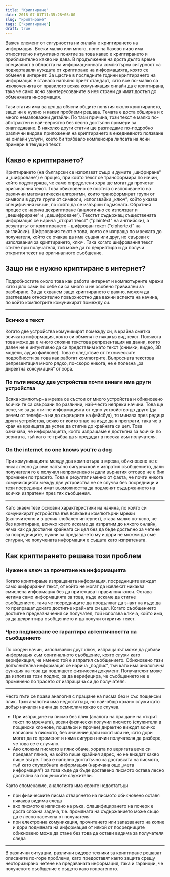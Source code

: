 ```yaml
---
title: "Криптиране"
date: 2018-07-01T11:35:28+03:00
slug: "криптиране"
tags: ["криптиране"]
draft: true
---
```


Важен елемент от сигурността ни онлайн е криптирането на информация. Всеки малко
или много, поне на базово ниво има относително интуитивно понятие за това какво
е криптирането и приблизително какво ни дава. В продължение на доста дълго време
специалист в областта на информационната компютърна сигурност са подчертавали
нуждата от криптиране на информацията, която се обменя в интернет. За щастие в
последните години криптирането на информация е станало напълно приет стандарт,
като все по-малко са изключенията от правилото всяка комуникация онлайн да е
криптирана, така че само ясно заинтересованите в нея страни да имат достъп до
обменяната информация.

Тази статия има за цел да обясни общите понятия около криптирането, защо ни е
нужно и какви проблеми решава. Темата е доста обширна и с много немаловажни
детайли. По тази причина, този текст е малко по-абстрактен и най-вероятно без
лесно достъпни примери за онагледяване. В няколко други статии ще разгледаме
по-подробно различни видове приложения на криптирането в ежедневното ползване на
онлайн услуги, което би трябвало компенсира липсата на ясни примери в текущия
текст.

## Какво е криптирането?

Криптирането (на български се използват също и думите „шифриране“ и „шифроване“)
е процес, при който текст се трансформира по начин, който подсигурява, че само
определени хора ще могат да прочетат оригиналния текст. Това обикновено се
постига с използването на различни математически алгоритми, които трансформират
групи от символи в други групи от символи, използвайки „ключ“, който указва
специфичния начин, по който да се извърши подмяната. Обратния процес се нарича
декриптиране (аналогично се използват и „дешифриране“ и „дешифроване“).
Текстът съдържащ съществената информация се нарича „открит текст“ ("plaintext" на
английски), а резултатът от криптирането – шифрован текст ("ciphertext" на
английски). Шифрования текст е това, което се изпраща по мрежата до получателя,
който се очаква да има същия или друг, но свързан с използвания за криптирането,
ключ. Така когато шифрования текст стигне при получателя, той може да го
декриптира и да получи открития текст на оригиналното съобщение.

## Защо ни е нужно криптиране в интернет?

Подробностите около това как работи интернет и компютърните мрежи като цяло сами
по себе си са много и не особено тривиални за разбиране. За да схванем защо
криптирането е важно, можем да разгледаме относително повърхностно два важни
аспекта на начина, по който компютрите комуникират помежду си.

---
### Всичко е текст

Когато две устройства комуникират помежду си, в крайна сметка всичката
информация, която си обменят е някакъв вид текст. Понякога това може да е много
сложна текстова репрезентация на данни, които далеч не е интуитивно да си
представим като текст (снимки, видео, 3D модели, аудио файлове). Това е
следствие от техническите подробности за това как работят компютрите. Въпросната
текстова репрезентация много рядко, по-скоро никога, не е полезна „за директна
консумация“ от хора.

### По пътя между две устройства почти винаги има други устройства

Всяка компютърна мрежа се състои от много устройства и обикновено всички те са
свързани по различни, най-често непреки начини. Това ще рече, че за да стигне
информацията от едно устройство до друго (да речем от телефона ни до сървърите
на фейсбук), тя минава през редица други устройства, всяко от които знае на къде
да я препрати, така че в края на краищата да успее да стигне до крайната си цел.
Това означава, че информацията, която изпращаме е достъпна за всички по
веригата, тъй като те трябва да я предадат в посока към получателя.

### On the internet no one knows you're a dog

При комуникацията между два компютъра в мрежа, обикновено не е никак лесно да
сме напълно сигурни кой е изпратил съобщението, дали получателя го е получил
непроменено и дали върнатия отговор не е бил променен по трасето. Това е
резултат именно от факта, че почти никога комуникацията между две устройства не
се случва без посредници и тези посредници имат възможността да подменят
съдържанието на всички изпратени през тях съобщения.

---

Като знаем тези основни характеристики на начина, по който си комуникират
устройства във всякакви компютърни мрежи (включително и в целия глобален
интернет), става малко по-ясно, че без криптиране, всичко което искаме да
изпратим до някого онлайн, няма как да достигне крайната си цел без да бъде
достъпно за четене за посредниците, нужни за предаването му и дори не можем да
сме сигурни, че получената информация е същата като изпратената.


## Как криптирането решава този проблем

### Нужен е ключ за прочитане на информацията
Когато криптираме изпращаната информация, посредниците виждат само шифрирания
текст, от който не могат да извлекат никаква смислена информация без да
притежават правилния ключ. Остава четима само информацията за това, къде искаме
да стигне съобщението, така че посредниците да продължат да знаят на къде да го
препращат докато достигне крайната си цел.
Когато съобщението достигне предназначения си получател, той използва ключа,
който има, за да декриптира съобщението и да получи открития текст.

### Чрез подписване се гарантира автентичността на съобщението
По сходен начин, използвайки друг ключ, изпращачът може да добави информация към
оригиналното съобщение, която служи като верификация, че именно той е изпратил
съобщението. Обикновено тази допълнителна информация се нарича „подпис“, тъй
като има аналогична функция на това да подпишете физически документ. Получателят
може да използва този подпис, за да верифицира, че съобщението не е променено по
трасето от изпращача си до получателя.

---

Често пъти се прави аналогия с пращане на писма без и със пощенски плик. Тази
аналогия има недостатъци, но най-общо казано служи като добър начален начин да
осмислим какво се случва.

 * При изпращане на писмо без плик (аналога на пращане на открит текст по
   мрежата), всеки физически получил писмото (служители в пощенски клонове,
   пощальон и прочее) директно виждат всичко написано в писмото, без значение
   дали искат или не, като дори могат да го променят и няма сигурен начин
   получателя да разбере, че това се е случило.
 * Ако сложим писмото в плик обаче, хората по веригата вече си предават плика,
   на който пише крайния адрес, но не виждат какво пише вътре. Това е напълно
   достатъчно за доставката на писмото, тъй като служебната информация (наричана
   още „мета информация“) за това къде да бъде доставено писмото остава лесно
   достъпна за пощенските служители.

Както споменахме, аналогията има своите недостатъци

 * при физическите писма отварянето на писмото обикновено оставя някаква видима
   следа
 * ако писмото е написано на ръка, флашифицирането на почерк е доста сложна
   задача, т.е. промяната на съдържанието може също да е леснo засечена от
   получателя
 * при електронна комуникация, прочитането или запазването на копие и дори
   подмяната на информация от някой от посредниците обикновено може да стане без
   това да остави видима за получателя следа

---

В различни ситуации, различни видове техники за криптиране решават описаните
по-горе проблеми, като предоставят както защита срещу неоторизирано четене на
предаваната информация, така и гаранции, че полученото съобщение е същото като
изпратеното.
